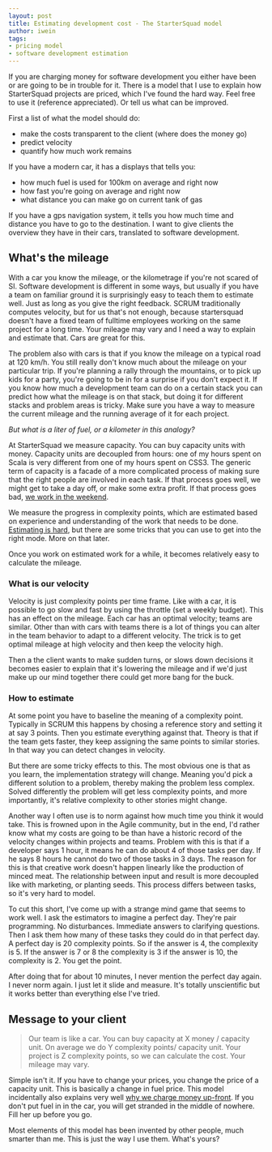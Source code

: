 ```yaml
---
layout: post
title: Estimating development cost - The StarterSquad model
author: iwein
tags:
- pricing model
- software development estimation
---
```


If you are charging money for software development you either have been or are going to be in trouble for it. There is a
 model that I use to explain how StarterSquad projects are priced, which I've found the hard way. Feel free to use it
 (reference appreciated). Or tell us what can be improved.

First a list of what the model should do:

- make the costs transparent to the client (where does the money go)
- predict velocity
- quantify how much work remains

If you have a modern car, it has a displays that tells you:

- how much fuel is used for 100km on average and right now
- how fast you're going on average and right now
- what distance you can make go on current tank of gas

If you have a gps navigation system, it tells you how much time and distance you have to go to the destination. I want to
give clients the overview they have in their cars, translated to software development.

What's the mileage
----------
With a car you know the mileage, or the kilometrage if you're not scared of SI. Software development is different in
some ways, but usually if you have a team on familiar ground it is surprisingly easy to teach them to estimate well.
Just as long as you give the right feedback. SCRUM traditionally computes velocity, but for us that's not enough,
because startersquad doesn't have a fixed team of fulltime employees working on the same project for a long time. Your
mileage may vary and I need a way to explain and estimate that. Cars are great for this.

The problem also with cars is that if you know the mileage on a typical road at 120 km/h. You still really don't know
much about the mileage on your particular trip. If you're planning a rally through the mountains, or to pick up kids for
a party, you're going to be in for a surprise if you don't expect it. If you know how much a development team can do on
a certain stack you can predict how what the mileage is on that stack, but doing it for different stacks and problem
areas is tricky. Make sure you have a way to measure the current mileage and the running average of it for each project.

*But what is a liter of fuel, or a kilometer in this analogy?*

At StarterSquad we measure capacity. You can buy capacity units with money. Capacity units are decoupled from hours:
one of my hours spent on Scala is very different from one of my hours spent on CSS3. The generic term of capacity is a
facade of a more complicated process of making sure that the right people are involved in each task. If that process
goes well, we might get to take a day off, or make some extra profit. If that process goes bad, [we work in the weekend][3].

We measure the progress in complexity points, which are estimated based on experience and understanding of the work that
needs to be done. [Estimating is hard][2], but there are some tricks that you can use to get into the right mode. More on
that later.

Once you work on estimated work for a while, it becomes relatively easy to calculate the mileage.

### What is our velocity
Velocity is just complexity points per time frame. Like with a car, it is possible to go slow and fast by using the
throttle (set a weekly budget).
This has an effect on the mileage. Each car has an optimal velocity;
teams are similar. Other than with cars with teams there is a lot of things you can alter in the team behavior to adapt
to a different velocity. The trick is to get optimal mileage at high velocity and then keep the velocity high.

Then a the client wants to make sudden turns, or slows down decisions it becomes easier to explain that it's lowering the
mileage and if we'd just make up our mind together there could get more bang for the buck.

### How to estimate
At some point you have to baseline the meaning of a complexity point. Typically in SCRUM this happens by chosing a
reference story and setting it at say 3 points. Then you estimate everything against that. Theory is that if the team
gets faster, they keep assigning the same points to similar stories. In that way you can detect changes in velocity.

But there are some tricky effects to this. The most obvious one is that as you learn, the implementation strategy will
 change. Meaning you'd pick a different solution to a problem, thereby making the problem less complex. Solved differently
 the problem will get less complexity points, and more importantly, it's relative complexity to other stories might
  change.

Another way I often use is to norm against how much time you think it would take. This is frowned upon in the Agile
community, but in the end, I'd rather know what my costs are going to be than have a historic record of the velocity
changes within projects and teams. Problem with this is that if a developer says 1 hour, it means he can do about 4 of those
tasks per day. If he says 8 hours he cannot do two of those tasks in 3 days. The reason for this is that creative work
doesn't happen linearly like the production of minced meat. The relationship between input and result is more decoupled
like with marketing, or planting seeds. This process differs between tasks, so it's very hard to model.

To cut this short, I've come up with a strange mind game that seems to work well. I ask the estimators to imagine a
perfect day. They're pair programming. No disturbances. Immediate answers to clarifying questions. Then I ask them how
many of these tasks they could do in that perfect day. A perfect day is 20 complexity points. So if the answer is 4, the
complexity is 5. If the answer is 7 or 8 the complexity is 3 if the answer is 10, the complexity is 2. You get the point.

After doing that for about 10 minutes, I never mention the perfect day again. I never norm again. I just let it slide
and measure. It's totally unscientific but it works better than everything else I've tried.

Message to your client
------------------
> Our team is like a car.
> You can buy capacity at X money / capacity unit.
> On average we do Y complexity points/ capacity unit.
> Your project is Z complexity points, so we can calculate the cost.
> Your mileage may vary.

Simple isn't it. If you have to change your prices, you change the price of a capacity unit. This is basically a change
in fuel price. This model incidentally also explains very well [why we charge money up-front][1]. If you don't put fuel in
in the car, you will get stranded in the middle of nowhere. Fill her up before you go.

Most elements of this model has been invented by other people, much smarter than me. This is just the way I use them.
 What's yours?

[1]: http://iweinfuld.tumblr.com/post/56964886619/the-inception-of-startersquad
[2]: http://www.jamesshore.com/Agile-Book/estimating.html
[3]: http://www.amazon.com/The-Seven-Day-Weekend-Changing-Works/dp/1591840260